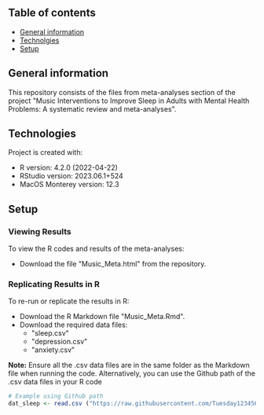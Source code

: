 
## Table of contents 
* [General information](#general-information)
* [Technolgies](#technologies)
* [Setup](#setup)

## General information
This repository consists of the files from meta-analyses section of the project "Music Interventions to Improve Sleep in Adults with Mental Health Problems: A systematic review and meta-analyses".

## Technologies
Project is created with: 
* R version: 4.2.0 (2022-04-22)
* RStudio version: 2023.06.1+524
* MacOS Monterey version: 12.3

## Setup

### Viewing Results 
To view the R codes and results of the meta-analyses: 
* Download the file "Music_Meta.html" from the repository. 

### Replicating Results in R
To re-run or replicate the results in R: 
* Download the R Markdown file "Music_Meta.Rmd".
* Download the required data files: 
  - "sleep.csv"
  - "depression.csv"
  - "anxiety.csv"

**Note:** Ensure all the .csv data files are in the same folder as the Markdown file when running the code. Alternatively, you can use the Github path of the .csv data files in your R code 

``` R
# Example using Github path 
dat_sleep <- read.csv ("https://raw.githubusercontent.com/Tuesday1234567/music_meta/Updating/sleep.csv")

    




